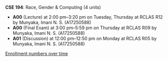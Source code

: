 **CSE 194**: Race, Gender & Computing (4 units)

- **A00** (Lecture) at 2:00 pm–3:20 pm on Tuesday, Thursday at RCLAS R12 by Munyaka, Imani N. S. (A17250588)
- **A00** (Final Exam) at 3:00 pm–5:59 pm on Thursday at RCLAS R09 by Munyaka, Imani N. S. (A17250588)
- **A01** (Discussion) at 12:00 pm–12:50 pm on Monday at RCLAS R05 by Munyaka, Imani N. S. (A17250588)

[Enrollment numbers over time](./CSE194.tsv)
